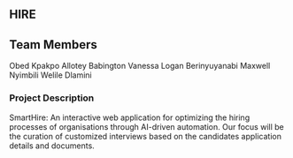 ## HIRE
## Team Members
Obed Kpakpo Allotey Babington
Vanessa Logan Berinyuyanabi
Maxwell Nyimbili
Welile Dlamini

### Project Description

SmartHire: An interactive web application for optimizing the hiring processes of organisations through AI-driven automation. Our focus will be the curation of customized interviews based on the candidates application details and documents. 
